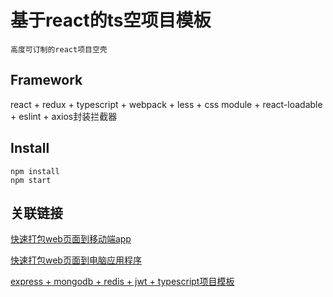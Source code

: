 # 基于react的ts空项目模板

```高度可订制的react项目空壳```

## Framework

react + redux + typescript + webpack + less + css module + react-loadable + eslint + axios封装拦截器

## Install

```shell
npm install
npm start
```

## 关联链接

[快速打包web页面到移动端app](https://github.com/zhoushoujian/cordova-template)  

[快速打包web页面到电脑应用程序](https://github.com/zhoushoujian/electron-template)  

[express + mongodb + redis + jwt + typescript项目模板](https://github.com/zhoushoujian/typescript-express-templates)  
